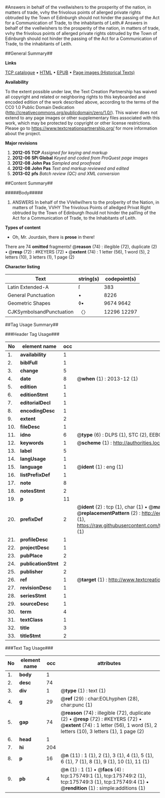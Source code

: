 #Answers in behalf of the vvellwishers to the prosperity of the nation, in matters of trade, vvhy the frivolous points of allerged private rights obtruded by the Town of Edinburgh should not hinder the passing of the Act for a Communication of Trade, to the inhabitants of Leith.#
Answers in behalf of the vvellwishers to the prosperity of the nation, in matters of trade, vvhy the frivolous points of allerged private rights obtruded by the Town of Edinburgh should not hinder the passing of the Act for a Communication of Trade, to the inhabitants of Leith.

##General Summary##

**Links**

[TCP catalogue](http://www.ota.ox.ac.uk/tcp/)  • 
[HTML](http://tei.it.ox.ac.uk/tcp/Texts-HTML/free/B01/B01415.html)  • 
[EPUB](http://tei.it.ox.ac.uk/tcp/Texts-EPUB/free/B01/B01415.epub) • 
[Page images (Historical Texts)](https://historicaltexts.jisc.ac.uk/eebo-52614506e)

**Availability**

To the extent possible under law, the Text Creation Partnership has waived all copyright and related or neighboring rights to this keyboarded and encoded edition of the work described above, according to the terms of the CC0 1.0 Public Domain Dedication (http://creativecommons.org/publicdomain/zero/1.0/). This waiver does not extend to any page images or other supplementary files associated with this work, which may be protected by copyright or other license restrictions. Please go to https://www.textcreationpartnership.org/ for more information about the project.

**Major revisions**

1. __2012-05__ __TCP__ *Assigned for keying and markup*
1. __2012-06__ __SPi Global__ *Keyed and coded from ProQuest page images*
1. __2012-08__ __John Pas__ *Sampled and proofread*
1. __2012-08__ __John Pas__ *Text and markup reviewed and edited*
1. __2013-02__ __pfs__ *Batch review (QC) and XML conversion*

##Content Summary##

#####Body#####

1. ANSWERS In behalf of the VVellwiſhers to the proſperity of the Nation, in matters of Trade, VVHY The frivolous Points of alledged Privat Right obtruded by the Town of Edinburgh ſhould not hinder the paſſing of the Act for a Communication of Trade, to the Inhabitants of Leith.

**Types of content**

  * Oh, Mr. Jourdain, there is **prose** in there!

There are 74 **omitted** fragments! 
 @__reason__ (74) : illegible (72), duplicate (2)  •  @__resp__ (72) : #KEYERS (72)  •  @__extent__ (74) : 1 letter (56), 1 word (5), 2 letters (10), 3 letters (1), 1 page (2)

**Character listing**


|Text|string(s)|codepoint(s)|
|---|---|---|
|Latin Extended-A|ſ|383|
|General Punctuation|•|8226|
|Geometric Shapes|◊▪|9674 9642|
|CJKSymbolsandPunctuation|〈〉|12296 12297|

##Tag Usage Summary##

###Header Tag Usage###

|No|element name|occ|attributes|
|---|---|---|---|
|1.|__availability__|1||
|2.|__biblFull__|1||
|3.|__change__|5||
|4.|__date__|8| @__when__ (1) : 2013-12 (1)|
|5.|__edition__|1||
|6.|__editionStmt__|1||
|7.|__editorialDecl__|1||
|8.|__encodingDesc__|1||
|9.|__extent__|2||
|10.|__fileDesc__|1||
|11.|__idno__|6| @__type__ (6) : DLPS (1), STC (2), EEBO-CITATION (1), OCLC (1), VID (1)|
|12.|__keywords__|1| @__scheme__ (1) : http://authorities.loc.gov/ (1)|
|13.|__label__|5||
|14.|__langUsage__|1||
|15.|__language__|1| @__ident__ (1) : eng (1)|
|16.|__listPrefixDef__|1||
|17.|__note__|8||
|18.|__notesStmt__|2||
|19.|__p__|11||
|20.|__prefixDef__|2| @__ident__ (2) : tcp (1), char (1)  •  @__matchPattern__ (2) : ([0-9\-]+):([0-9IVX]+) (1), (.+) (1)  •  @__replacementPattern__ (2) : http://eebo.chadwyck.com/downloadtiff?vid=$1&page=$2 (1), https://raw.githubusercontent.com/textcreationpartnership/Texts/master/tcpchars.xml#$1 (1)|
|21.|__profileDesc__|1||
|22.|__projectDesc__|1||
|23.|__pubPlace__|2||
|24.|__publicationStmt__|2||
|25.|__publisher__|2||
|26.|__ref__|1| @__target__ (1) : http://www.textcreationpartnership.org/docs/. (1)|
|27.|__revisionDesc__|1||
|28.|__seriesStmt__|1||
|29.|__sourceDesc__|1||
|30.|__term__|4||
|31.|__textClass__|1||
|32.|__title__|3||
|33.|__titleStmt__|2||


###Text Tag Usage###

|No|element name|occ|attributes|
|---|---|---|---|
|1.|__body__|1||
|2.|__desc__|74||
|3.|__div__|1| @__type__ (1) : text (1)|
|4.|__g__|29| @__ref__ (29) : char:EOLhyphen (28), char:punc (1)|
|5.|__gap__|74| @__reason__ (74) : illegible (72), duplicate (2)  •  @__resp__ (72) : #KEYERS (72)  •  @__extent__ (74) : 1 letter (56), 1 word (5), 2 letters (10), 3 letters (1), 1 page (2)|
|6.|__head__|1||
|7.|__hi__|204||
|8.|__p__|16| @__n__ (11) : 1 (1), 2 (1), 3 (1), 4 (1), 5 (1), 6 (1), 7 (1), 8 (1), 9 (1), 10 (1), 11 (1)|
|9.|__pb__|4| @__n__ (1) : 1 (1)  •  @__facs__ (4) : tcp:175749:1 (1), tcp:175749:2 (1), tcp:175749:3 (1), tcp:175749:4 (1)  •  @__rendition__ (1) : simple:additions (1)|
